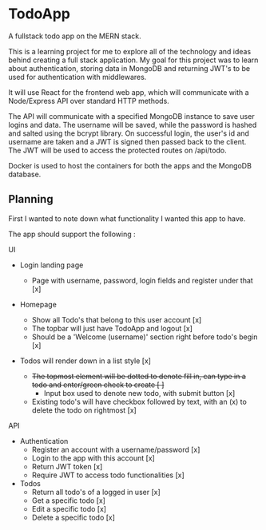 # TodoApp
 A fullstack todo app on the MERN stack.

 This is a learning project for me to explore all of the technology and ideas behind creating a full stack application. My goal for this project was to learn about authentication, storing data in MongoDB and returning JWT's to be used for authentication with middlewares.

 It will use React for the frontend web app, which will communicate with a Node/Express API over standard HTTP methods.

 The API will communicate with a specified MongoDB instance to save user logins and data. The username will be saved, while the password is hashed and salted using the bcrypt library. On successful login, the user's id and username are taken and a JWT is signed then passed back to the client. The JWT will be used to access the protected routes on /api/todo.

 Docker is used to host the containers for both the apps and the MongoDB database.

 ## Planning

First I wanted to note down what functionality I wanted this app to have.

The app should support the following :

UI
- Login landing page
    - Page with username, password, login fields and register under that [x]

- Homepage
    - Show all Todo's that belong to this user account [x]
    - The topbar will just have TodoApp and logout [x]
    - Should be a 'Welcome (username)' section right before todo's begin [x]
- Todos will render down in a list style [x]
    - <del>The topmost element will be dotted to denote fill in, can type in a todo and enter/green check to create [ ]</del>
        - Input box used to denote new todo, with submit button [x]
    - Existing todo's will have checkbox followed by text, with an (x) to delete the todo on rightmost [x]

API
- Authentication
    - Register an account with a username/password [x]
    - Login to the app with this account [x]
    - Return JWT token [x]
    - Require JWT to access todo functionalities [x]
- Todos
    - Return all todo's of a logged in user [x]
    - Get a specific todo [x]
    - Edit a specific todo [x]
    - Delete a specific todo [x]